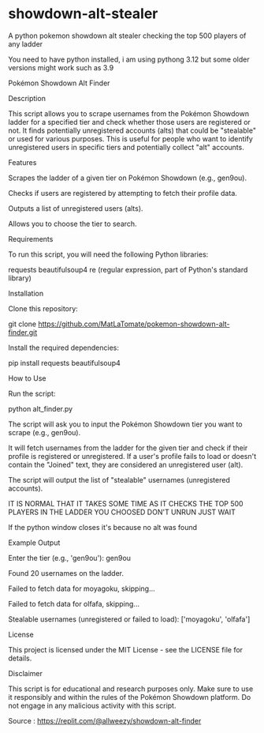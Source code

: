 # showdown-alt-stealer
A python pokemon showdown alt stealer checking the top 500 players of any ladder

You need to have python installed, i am using pythong 3.12 but some older versions might work such as 3.9

Pokémon Showdown Alt Finder

Description

This script allows you to scrape usernames from the Pokémon Showdown ladder for a specified tier and check whether those users are registered or not. It finds potentially unregistered accounts (alts) that could be "stealable" or used for various purposes. This is useful for people who want to identify unregistered users in specific tiers and potentially collect "alt" accounts.

Features

Scrapes the ladder of a given tier on Pokémon Showdown (e.g., gen9ou).

Checks if users are registered by attempting to fetch their profile data.

Outputs a list of unregistered users (alts).

Allows you to choose the tier to search.

Requirements

To run this script, you will need the following Python libraries:

requests
beautifulsoup4
re (regular expression, part of Python's standard library)

Installation

Clone this repository:

git clone https://github.com/MatLaTomate/pokemon-showdown-alt-finder.git

Install the required dependencies:

pip install requests beautifulsoup4

How to Use

Run the script:

python alt_finder.py

The script will ask you to input the Pokémon Showdown tier you want to scrape (e.g., gen9ou).

It will fetch usernames from the ladder for the given tier and check if their profile is registered or unregistered. If a user's profile fails to load or doesn't contain the "Joined" text, they are considered an unregistered user (alt).

The script will output the list of "stealable" usernames (unregistered accounts).

IT IS NORMAL THAT IT TAKES SOME TIME AS IT CHECKS THE TOP 500 PLAYERS IN THE LADDER YOU CHOOSED DON'T UNRUN JUST WAIT

If the python window closes it's because no alt was found

Example Output

Enter the tier (e.g., 'gen9ou'): gen9ou

Found 20 usernames on the ladder.

Failed to fetch data for moyagoku, skipping...

Failed to fetch data for olfafa, skipping...

Stealable usernames (unregistered or failed to load): ['moyagoku', 'olfafa']

License

This project is licensed under the MIT License - see the LICENSE file for details.

Disclaimer

This script is for educational and research purposes only. Make sure to use it responsibly and within the rules of the Pokémon Showdown platform. Do not engage in any malicious activity with this script.

Source : https://replit.com/@allweezy/showdown-alt-finder 
